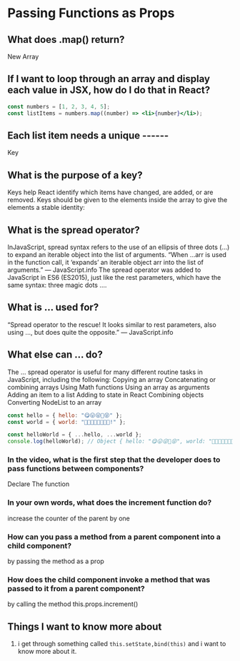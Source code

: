 # Passing Functions as Props

## What does .map() return?

New Array

## If I want to loop through an array and display each value in JSX, how do I do that in React?

```jsx
const numbers = [1, 2, 3, 4, 5];
const listItems = numbers.map((number) => <li>{number}</li>);
```

## Each list item needs a unique ------

Key

## What is the purpose of a key?

Keys help React identify which items have changed, are added, or are removed. Keys should be given to the elements inside the array to give the elements a stable identity:

## What is the spread operator?

InJavaScript, spread syntax refers to the use of an ellipsis of three dots (…) to expand an iterable object into the list of arguments.
“When ...arr is used in the function call, it ‘expands’ an iterable object arr into the list of arguments.” — JavaScript.info
The spread operator was added to JavaScript in ES6 (ES2015), just like the rest parameters, which have the same syntax: three magic dots ….

## What is ... used for?

“Spread operator to the rescue! It looks similar to rest parameters, also using ..., but does quite the opposite.” — JavaScript.info

## What else can … do?

The … spread operator is useful for many different routine tasks in JavaScript, including the following:
Copying an array
Concatenating or combining arrays
Using Math functions
Using an array as arguments
Adding an item to a list
Adding to state in React
Combining objects
Converting NodeList to an array

```js
const hello = { hello: "😋😛😜🤪😝" };
const world = { world: "🙂🙃😉😊😇🥰😍🤩!" };

const helloWorld = { ...hello, ...world };
console.log(helloWorld); // Object { hello: "😋😛😜🤪😝", world: "🙂🙃😉😊😇🥰😍🤩!" }
```

### In the video, what is the first step that the developer does to pass functions between components?

Declare The function

### In your own words, what does the increment function do?

increase the counter of the parent by one

### How can you pass a method from a parent component into a child component?

by passing the method as a prop

### How does the child component invoke a method that was passed to it from a parent component?

by calling the method this.props.increment()

## Things I want to know more about

1. i get through something called `this.setState,bind(this)` and i want to know more about it.
